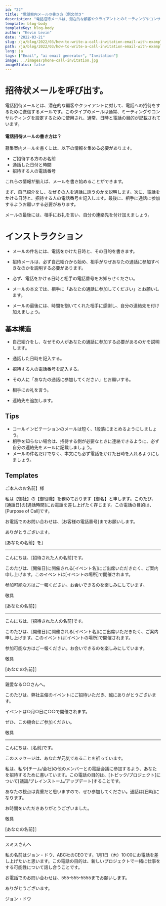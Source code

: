 ```yaml
---
id: "22"
title: "電話案内メールの書き方（例文付き"
description: "電話招待メールは、潜在的な顧客やクライアントとのミーティングやコンサルティングを設定するのに最適な方法です。"
template: blog-body
templateKey: blog-body
author: "Kevin Levin"
date: "2022-03-21"
slug: /ja/blog/2022/03/how-to-write-a-call-invitation-email-with-examples
path: /ja/blog/2022/03/how-to-write-a-call-invitation-email-with-examples
lang: ja
tags: ["Email", "ai email generator", "Invitation"]
image: ../images/phone-call-invitation.jpg
imageStatus: false
---
```


# 招待状メールを呼び出す。

電話招待メールとは、潜在的な顧客やクライアントに対して、電話への招待をするために送信するメールです。このタイプのメールは通常、ミーティングやコンサルティングを設定するために使用され、通常、日時と電話の目的が記載されています。

#### 電話招待メールの書き方は？

募集案内メールを書くには、以下の情報を集める必要があります。

- ご招待する方のお名前
- 通話した日付と時間
- 招待する人の電話番号

これらの情報が揃えば、メールを書き始めることができます。

まず、自己紹介をし、なぜその人を通話に誘うのかを説明します。次に、電話をかける日時と、招待する人の電話番号を記入します。最後に、相手に通話に参加するようお願いする必要があります。

メールの最後には、相手にお礼を言い、自分の連絡先を付け加えましょう。

# インストラクション

- メールの件名には、電話をかけた日時と、その目的を書きます。

- 招待メールは、必ず自己紹介から始め、相手がなぜあなたの通話に参加すべきなのかを説明する必要があります。

- 必ず、電話をかける日時と相手の電話番号をお知らせください。

- メールの本文では、相手に「あなたの通話に参加してください」とお願いします。

- メールの最後には、時間を割いてくれた相手に感謝し、自分の連絡先を付け加えましょう。

## 基本構造

- 自己紹介をし、なぜその人があなたの通話に参加する必要があるのかを説明します。

- 通話した日時を記入する。

- 招待する人の電話番号を記入する。

- その人に「あなたの通話に参加してください」とお願いする。

- 相手にお礼を言う。

- 連絡先を追加します。

## Tips

- コールインビテーションのメールは短く、1段落にまとめるようにしましょう。
- 相手を知らない場合は、招待する側が必要なときに連絡できるように、必ず自分の連絡先をメールに記載しましょう。
- メールの件名だけでなく、本文にも必ず電話をかけた日時を入れるようにしましょう。

## Templates

ご本人のお名前】様

私は【御社】の【御役職】を務めております【御名】と申します。このたび、[通話日]の[通話時間]にお電話を差し上げたく存じます。この電話の目的は、[Purpose of Call]です。

お電話でのお問い合わせは、[お客様の電話番号]までお願いします。

ありがとうございます。

[あなたの名前】を］

---

こんにちは、[招待された人の名前]です。

このたびは、[開催日]に開催される[イベント名]にご出席いただきたく、ご案内申し上げます。このイベントは[イベントの場所]で開催されます。

参加可能な方はご一報ください。お会いできるのを楽しみにしています。

敬具

[あなたの名前】］

---

こんにちは、[招待された人の名前]です。

このたびは、[開催日]に開催される[イベント名]にご出席いただきたく、ご案内申し上げます。このイベントは[イベントの場所]で開催されます。

参加可能な方はご一報ください。お会いできるのを楽しみにしています。

敬具

[あなたの名前】］

---

親愛なる○○さんへ。

このたびは、弊社主催のイベントにご招待いただき、誠にありがとうございます。

イベントは○月○日に○○で開催されます。

ぜひ、この機会にご参加ください。

敬具

---

こんにちは、[名前]です。

このメッセージは、あなたが元気であることを祈っています。

私は、私や[チーム/会社]の他のメンバーとの電話会議に参加するよう、あなたを招待するために書いています。この電話の目的は、[トピック/プロジェクト]について[議論/ブレインストーム/アップデート]することです。

あなたの視点は貴重だと思いますので、ぜひ参加してください。通話は[日時]になります。

お時間をいただきありがとうございました。

敬具

[あなたの名前】］

---

スミスさんへ

私の名前はジョン・ドウ、ABC社のCEOです。1月1日（木）10:00にお電話を差し上げたいと思います。この電話の目的は、新しいプロジェクトで一緒に仕事をする可能性について話し合うことです。

お電話でのお問い合わせは、555-555-5555までお願いします。

ありがとうございます。

ジョン・ドウ
